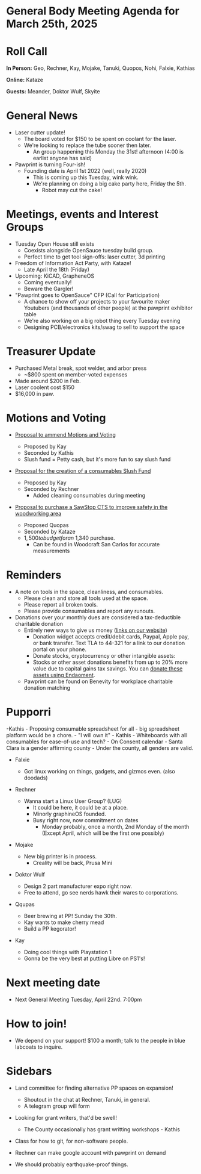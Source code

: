 # General Body Meeting Agenda for March 25th, 2025
# Roll Call
**In Person:**
Geo, Rechner, Kay, Mojake, Tanuki, Quopos, Nohi, Falxie, Kathias 

**Online:**
Kataze 

**Guests:**
Meander, Doktor Wulf, Skyite 

# General News
- Laser cutter update! 
  - The board voted for $150 to be spent on coolant for the laser.
  - We're looking to replace the tube sooner then later.
    - An group happening this Monday the 31st! afternoon (4:00 is earlist anyone has said)
- Pawprint is turning Four-ish! 
  - Founding date is April 1st 2022 (well, really 2020)
    - This is coming up this Tuesday, wink wink. 
    - We're planning on doing a big cake party here, Friday the 5th. 
        - Robot may cut the cake! 


# Meetings, events and Interest Groups
- Tuesday Open House still exists
    - Coexists alongside OpenSauce tuesday build group.
    - Perfect time to get tool sign-offs: laser cutter, 3d printing
- Freedom of Information Act Party, with Kataze!
  - Late April the 18th (Friday)
- Upcoming: KiCAD, GrapheneOS
    - Coming eventually!
    - Beware the Gargler! 
- "Pawprint goes to OpenSauce" CFP (Call for Participation)
  - A chance to show off your projects to your favourite maker Youtubers (and thousands of other people) at the pawprint exhibitor table
  - We're also working on a big robot thing every Tuesday evening
  - Designing PCB/electronics kits/swag to sell to support the space

# Treasurer Update
- Purchased Metal break, spot welder, and arbor press
    - ~$800 spent on member-voted expenses
- Made around $200 in Feb. 
- Laser coolent cost $150 
- $16,000 in paw. 

# Motions and Voting
- [Proposal to ammend Motions and Voting](https://docs.google.com/document/d/1qGkVSPXA9-Ln75bmhoFJyN8q-Jd8g2vGbpcF2sBfovs/edit?tab=t.0)
    - Proposed by Kay
    - Seconded by Kathis 
    - Slush fund = Petty cash, but it's more fun to say slush fund 

- [Proposal for the creation of a consumables Slush Fund](https://docs.google.com/document/d/1SiIWxpEB7vGHUQvHnhcXa1HVLoIksbwWfl4KTl4tCzg/edit?tab=t.0#heading=h.chlsch58zpl7)
    - Proposed by Kay
    - Seconded by Rechner
        - Added cleaning consumables during meeting

- [Proposal to purchase a SawStop CTS to improve safety in the woodworking area](https://docs.google.com/document/d/1cn1u9b5DkfXQPh_DXeVyufXsxD1M3NwpyE3ma9rEd_4/edit?tab=t.0#heading=h.7310ei3vhv15)
    - Proposed Quopas 
    - Seconded by Kataze
    - $1,500 to budget for an ~$1,340 purchase. 
        - Can be found in Woodcraft San Carlos for accurate measurements 

# Reminders
- A note on tools in the space, cleanliness, and consumables.
  - Please clean and store all tools used at the space.
  - Please report all broken tools.
  - Please provide consumables and report any runouts. 
- Donations over your monthly dues are considered a tax-deductible charitable donation
  - Entirely new ways to give us money ([links on our website](https://pawprintprototyping.org/pages/donate/))
    - Donation widget accepts credit/debit cards, Paypal, Apple pay, or bank transfer.  Text TLA to 44-321 for a link to our donation portal on your phone.
    - Donate stocks, cryptocurrency or other intangible assets:
    - Stocks or other asset donations benefits from up to 20% more value due to capital gains tax savings. You can [donate these assets using Endaoment](https://app.endaoment.org/orgs/84-4428024).
  - Pawprint can be found on Benevity for workplace charitable donation matching

# Pupporri 
-Kathis
    - Proposing consumable spreadsheet for all 
        - big spreadsheet platform would be a chore. 
             - "I will own it" - Kathis
        - Whiteboards with all consumables for ease-of-use and tech? 
        - On Consent calendar 
    - Santa Clara is a gender affirming county 
        - Under the county, all genders are valid. 

- Falxie 
    - Got linux working on things, gadgets, and gizmos even. (also doodads)

- Rechner
    - Wanna start a Linux User Group? (LUG)
        - It could be here, it could be at a place. 
        - Minorly graphineOS founded. 
        - Busy right now, now commitment on dates
            - Monday probably, once a month, 2nd Monday of the month (Except April, which will be the first one possibly)

- Mojake
    - New big printer is in process. 
        - Creality will be back, Prusa Mini 

- Doktor Wulf
    - Design 2 part manufacturer expo right now.
    - Free to attend, go see nerds hawk their wares to corporations. 

- Qqupas 
    - Beer brewing at PP! Sunday the 30th. 
    - Kay wants to make cherry mead 
    - Build a PP kegorator! 

- Kay
    - Doing cool things with Playstation 1
    - Gonna be the very best at putting Libre on PS1's! 



# Next meeting date
- Next General Meeting Tuesday, April 22nd. 7:00pm

# How to join! 
- We depend on your support! $100 a month; talk to the people in blue labcoats to inquire. 






# Sidebars 
- Land committee for finding alternative PP spaces on expansion! 
    - Shoutout in the chat at Rechner, Tanuki, in general. 
    - A telegram group will form 

- Looking for grant writers, that'd be swell! 
    - The County occasionally has grant writting workshops - Kathis 

- Class for how to git, for non-software people. 

- Rechner can make google account with pawprint on demand 

- We should probably earthquake-proof things. 